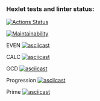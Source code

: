 ### Hexlet tests and linter status:
[![Actions Status](https://github.com/a-a-nag/java-project-61/actions/workflows/hexlet-check.yml/badge.svg)](https://github.com/a-a-nag/java-project-61/actions)

[![Maintainability](https://api.codeclimate.com/v1/badges/28079485ea27e8881b5f/maintainability)](https://codeclimate.com/github/a-a-nag/java-project-61/maintainability)

EVEN
[![asciicast](https://asciinema.org/a/DmhjpijuHZKdhky4Yr1QVdhAq.svg)](https://asciinema.org/a/DmhjpijuHZKdhky4Yr1QVdhAq)

CALC
[![asciicast](https://asciinema.org/a/2fGv5wRlgZvcaNb78V8RjnSbF.svg)](https://asciinema.org/a/2fGv5wRlgZvcaNb78V8RjnSbF)

GCD
[![asciicast](https://asciinema.org/a/Xm8FWYzvfJ1dmOzLGZwq1fmkd.svg)](https://asciinema.org/a/Xm8FWYzvfJ1dmOzLGZwq1fmkd)

Progression
[![asciicast](https://asciinema.org/a/LiGCPTNwwcq9MsDXtLWq77mrn.svg)](https://asciinema.org/a/LiGCPTNwwcq9MsDXtLWq77mrn)

Prime
[![asciicast](https://asciinema.org/a/gdCRoe3REmibXoBu8jeXnljqw.svg)](https://asciinema.org/a/gdCRoe3REmibXoBu8jeXnljqw)
